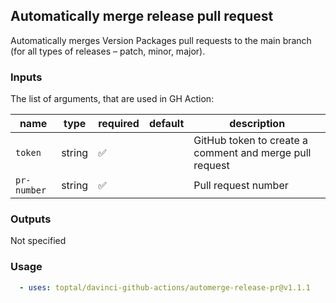 ## Automatically merge release pull request

Automatically merges Version Packages pull requests to the main branch (for all types of releases – patch, minor, major).

### Inputs

The list of arguments, that are used in GH Action:

| name        | type   | required | default | description                                             |
| ----------- | ------ | -------- | ------- | ------------------------------------------------------- |
| `token`     | string | ✅        |         | GitHub token to create a comment and merge pull request |
| `pr-number` | string | ✅        |         | Pull request number                                     |

### Outputs

Not specified

### Usage

```yaml
  - uses: toptal/davinci-github-actions/automerge-release-pr@v1.1.1
```
